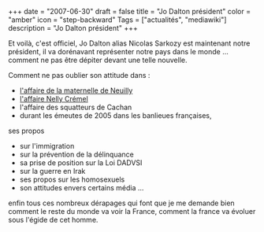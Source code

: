 +++
date = "2007-06-30"
draft = false
title = "Jo Dalton président"
color = "amber"
icon = "step-backward"
Tags = ["actualités", "mediawiki"]
description = "Jo Dalton président"
+++

Et voilà, c'est officiel, Jo Dalton alias Nicolas Sarkozy est maintenant
notre président, il va dorénavant représenter notre pays dans le monde
... comment ne pas être dépiter devant une telle nouvelle.

Comment ne pas oublier son attitude dans :

-   [l'affaire de la maternelle de
    Neuilly](http://fr.wikipedia.org/wiki/Affaire_de_la_maternelle_de_Neuilly)
-   [l'affaire Nelly
    Crémel](http://fr.wikipedia.org/wiki/Affaire_Cremel)
-   l'affaire des squatteurs de Cachan
-   durant les émeutes de 2005 dans les banlieues françaises,

ses propos

-   sur l'immigration
-   sur la prévention de la délinquance
-   sa prise de position sur la Loi DADVSI
-   sur la guerre en Irak
-   ses propos sur les homosexuels
-   son attitudes envers certains média ...

enfin tous ces nombreux dérapages qui font que je me demande bien
comment le reste du monde va voir la France, comment la france va
évoluer sous l'égide de cet homme.
